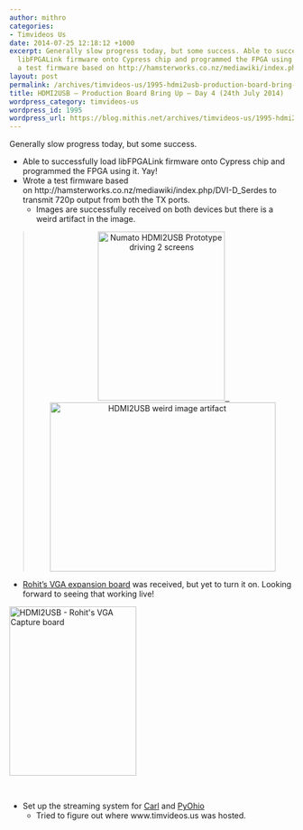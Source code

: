 ```yaml
---
author: mithro
categories:
- Timvideos Us
date: 2014-07-25 12:18:12 +1000
excerpt: Generally slow progress today, but some success. Able to successfully load
  libFPGALink firmware onto Cypress chip and programmed the FPGA using it. Yay! Wrote
  a test firmware based on http://hamsterworks.co.nz/mediawiki/index.php/DVI-D_Serdes...
layout: post
permalink: /archives/timvideos-us/1995-hdmi2usb-production-board-bring-up-day-4-24th-july-2014
title: HDMI2USB – Production Board Bring Up – Day 4 (24th July 2014)
wordpress_category: timvideos-us
wordpress_id: 1995
wordpress_url: https://blog.mithis.net/archives/timvideos-us/1995-hdmi2usb-production-board-bring-up-day-4-24th-july-2014
---
```


<div class="entry-content">
<p>Generally slow progress today, but some success.</p>
<ul>
<li>Able to successfully load libFPGALink firmware onto Cypress chip and programmed the FPGA using it. Yay!</li>
<li>Wrote a test firmware based on http://hamsterworks.co.nz/mediawiki/index.php/DVI-D_Serdes to transmit 720p output from both the TX ports.
<ul>
<li>Images are successfully received on both devices but there is a weird artifact in the image.</li>
</ul>
</li>
</ul>
<blockquote>
<p style="text-align: center;"> <a href="https://blog.mithis.net/wp-content/uploads/2014/07/IMG_20140725_0029322.jpg"><img alt="Numato HDMI2USB Prototype driving 2 screens" class="alignnone wp-image-1997 size-medium" height="300" sizes="(max-width: 225px) 100vw, 225px" src="https://blog.mithis.net/wp-content/uploads/2014/07/IMG_20140725_0029322-225x300.jpg" srcset="https://blog.mithis.net/wp-content/uploads/2014/07/IMG_20140725_0029322-225x300.jpg 225w, https://blog.mithis.net/wp-content/uploads/2014/07/IMG_20140725_0029322-768x1024.jpg 768w, https://blog.mithis.net/wp-content/uploads/2014/07/IMG_20140725_0029322-900x1200.jpg 900w" width="225"/>  <img alt="HDMI2USB weird image artifact" class="alignnone wp-image-1998" height="300" sizes="(max-width: 400px) 100vw, 400px" src="https://blog.mithis.net/wp-content/uploads/2014/07/IMG_20140725_003008-300x225.jpg" srcset="https://blog.mithis.net/wp-content/uploads/2014/07/IMG_20140725_003008-300x225.jpg 300w, https://blog.mithis.net/wp-content/uploads/2014/07/IMG_20140725_003008-1024x768.jpg 1024w, https://blog.mithis.net/wp-content/uploads/2014/07/IMG_20140725_003008-900x675.jpg 900w" width="400"/></a></p>
</blockquote>
<ul>
<li><a href="http://dreamsxtrinsic.blogspot.com.au/">Rohit’s VGA expansion board</a> was received, but yet to turn it on. Looking forward to seeing that working live!</li>
</ul>
<p><a href="https://blog.mithis.net/wp-content/uploads/2014/07/IMG_20140725_010725.jpg"><img alt="HDMI2USB - Rohit's VGA Capture board" class="aligncenter wp-image-2000 size-medium" height="300" sizes="(max-width: 225px) 100vw, 225px" src="https://blog.mithis.net/wp-content/uploads/2014/07/IMG_20140725_010725-225x300.jpg" srcset="https://blog.mithis.net/wp-content/uploads/2014/07/IMG_20140725_010725-225x300.jpg 225w, https://blog.mithis.net/wp-content/uploads/2014/07/IMG_20140725_010725-768x1024.jpg 768w, https://blog.mithis.net/wp-content/uploads/2014/07/IMG_20140725_010725-900x1200.jpg 900w" width="225"/></a></p>
<p> </p>
<ul>
<li>Set up the streaming system for <a href="http://nextdayvideo.com">Carl</a> and <a href="http://www.pyohio.org/">PyOhio</a>
<ul>
<li>Tried to figure out where www.timvideos.us was hosted.</li>
</ul>
</li>
</ul>
</div>